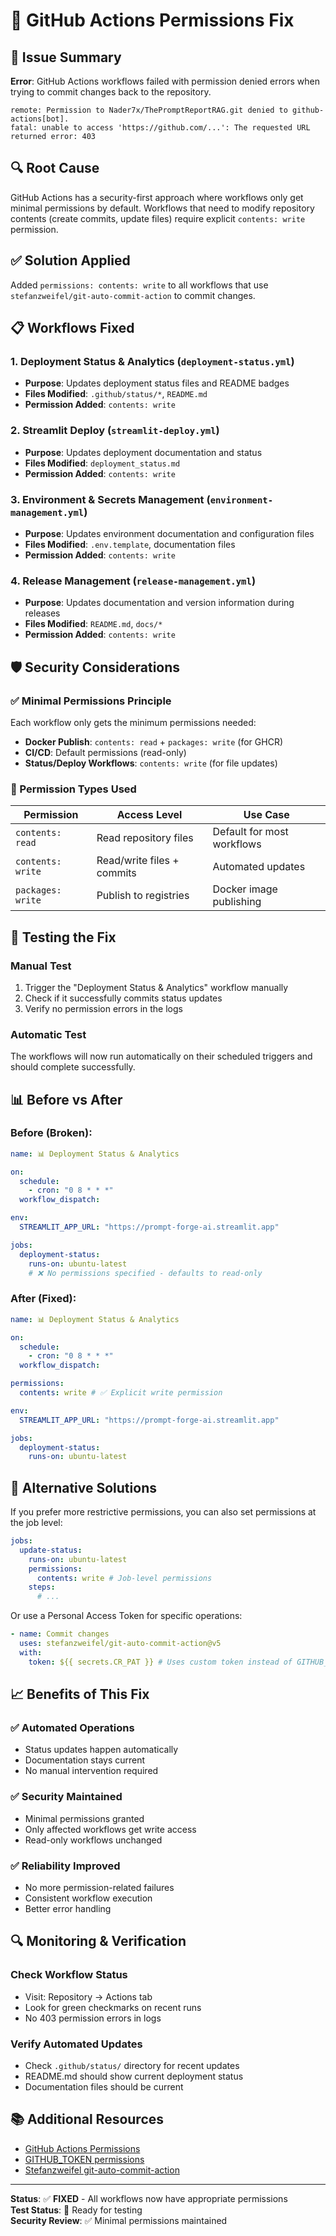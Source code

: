 # 🔐 GitHub Actions Permissions Fix

## 🚨 Issue Summary

**Error**: GitHub Actions workflows failed with permission denied errors when trying to commit changes back to the repository.

```
remote: Permission to Nader7x/ThePromptReportRAG.git denied to github-actions[bot].
fatal: unable to access 'https://github.com/...': The requested URL returned error: 403
```

## 🔍 Root Cause

GitHub Actions has a security-first approach where workflows only get minimal permissions by default. Workflows that need to modify repository contents (create commits, update files) require explicit `contents: write` permission.

## ✅ Solution Applied

Added `permissions: contents: write` to all workflows that use `stefanzweifel/git-auto-commit-action` to commit changes.

## 📋 Workflows Fixed

### 1. **Deployment Status & Analytics** (`deployment-status.yml`)

- **Purpose**: Updates deployment status files and README badges
- **Files Modified**: `.github/status/*`, `README.md`
- **Permission Added**: `contents: write`

### 2. **Streamlit Deploy** (`streamlit-deploy.yml`)

- **Purpose**: Updates deployment documentation and status
- **Files Modified**: `deployment_status.md`
- **Permission Added**: `contents: write`

### 3. **Environment & Secrets Management** (`environment-management.yml`)

- **Purpose**: Updates environment documentation and configuration files
- **Files Modified**: `.env.template`, documentation files
- **Permission Added**: `contents: write`

### 4. **Release Management** (`release-management.yml`)

- **Purpose**: Updates documentation and version information during releases
- **Files Modified**: `README.md`, `docs/*`
- **Permission Added**: `contents: write`

## 🛡️ Security Considerations

### ✅ Minimal Permissions Principle

Each workflow only gets the minimum permissions needed:

- **Docker Publish**: `contents: read` + `packages: write` (for GHCR)
- **CI/CD**: Default permissions (read-only)
- **Status/Deploy Workflows**: `contents: write` (for file updates)

### 🔐 Permission Types Used

| Permission        | Access Level               | Use Case                   |
| ----------------- | -------------------------- | -------------------------- |
| `contents: read`  | Read repository files      | Default for most workflows |
| `contents: write` | Read/write files + commits | Automated updates          |
| `packages: write` | Publish to registries      | Docker image publishing    |

## 🧪 Testing the Fix

### Manual Test

1. Trigger the "Deployment Status & Analytics" workflow manually
2. Check if it successfully commits status updates
3. Verify no permission errors in the logs

### Automatic Test

The workflows will now run automatically on their scheduled triggers and should complete successfully.

## 📊 Before vs After

### Before (Broken):

```yaml
name: 📊 Deployment Status & Analytics

on:
  schedule:
    - cron: "0 8 * * *"
  workflow_dispatch:

env:
  STREAMLIT_APP_URL: "https://prompt-forge-ai.streamlit.app"

jobs:
  deployment-status:
    runs-on: ubuntu-latest
    # ❌ No permissions specified - defaults to read-only
```

### After (Fixed):

```yaml
name: 📊 Deployment Status & Analytics

on:
  schedule:
    - cron: "0 8 * * *"
  workflow_dispatch:

permissions:
  contents: write # ✅ Explicit write permission

env:
  STREAMLIT_APP_URL: "https://prompt-forge-ai.streamlit.app"

jobs:
  deployment-status:
    runs-on: ubuntu-latest
```

## 🔧 Alternative Solutions

If you prefer more restrictive permissions, you can also set permissions at the job level:

```yaml
jobs:
  update-status:
    runs-on: ubuntu-latest
    permissions:
      contents: write # Job-level permissions
    steps:
      # ...
```

Or use a Personal Access Token for specific operations:

```yaml
- name: Commit changes
  uses: stefanzweifel/git-auto-commit-action@v5
  with:
    token: ${{ secrets.CR_PAT }} # Uses custom token instead of GITHUB_TOKEN
```

## 📈 Benefits of This Fix

### ✅ Automated Operations

- Status updates happen automatically
- Documentation stays current
- No manual intervention required

### ✅ Security Maintained

- Minimal permissions granted
- Only affected workflows get write access
- Read-only workflows unchanged

### ✅ Reliability Improved

- No more permission-related failures
- Consistent workflow execution
- Better error handling

## 🔍 Monitoring & Verification

### Check Workflow Status

- Visit: Repository → Actions tab
- Look for green checkmarks on recent runs
- No 403 permission errors in logs

### Verify Automated Updates

- Check `.github/status/` directory for recent updates
- README.md should show current deployment status
- Documentation files should be current

## 📚 Additional Resources

- [GitHub Actions Permissions](https://docs.github.com/en/actions/using-jobs/assigning-permissions-to-jobs)
- [GITHUB_TOKEN permissions](https://docs.github.com/en/actions/security-guides/automatic-token-authentication)
- [Stefanzweifel git-auto-commit-action](https://github.com/stefanzweifel/git-auto-commit-action)

---

**Status**: ✅ **FIXED** - All workflows now have appropriate permissions  
**Test Status**: 🔄 Ready for testing  
**Security Review**: ✅ Minimal permissions maintained
